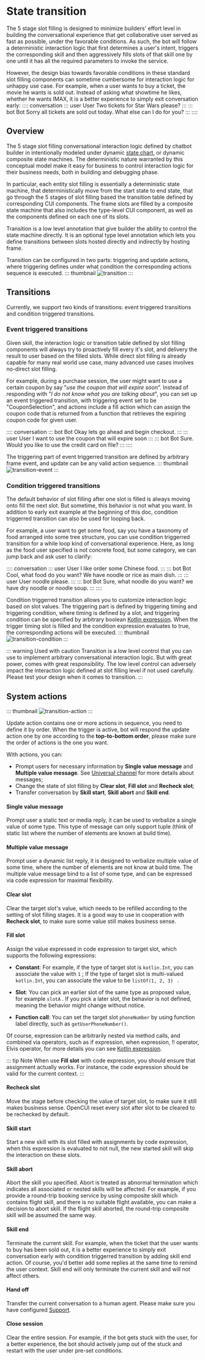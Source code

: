 # State transition

The 5 stage slot filling is designed to minimize builders' effort level in building the conversational experience that get collaborative user served as fast as possible, under the favorable conditions. As such, the bot will follow a deterministic interaction logic that first determines a user's intent, triggers the corresponding skill and then aggressively fills slots of that skill one by one until it has all the required parameters to invoke the service.

However, the design bias towards favorable conditions in these standard slot filling components can sometime cumbersome for interaction logic for unhappy use case. For example, when a user wants to buy a ticket, the movie he wants is sold out. Instead of asking what showtime he likes, whether he wants IMAX, it is a better experience to simply exit conversation early:
:::: conversation
::: user User
Two tickets for Star Wars please?
:::
::: bot Bot
Sorry all tickets are sold out today. What else can I do for you?
:::
::::

## Overview
The 5 stage slot filling conversational interaction logic defined by chatbot builder in intentionally modeled under dynamic [state chart](https://statecharts.dev/), or dynamic composite state machines. The deterministic nature warranted by this conceptual model make it easy for business to control interaction logic for their business needs, both in building and debugging phase.

In particular, each entity slot filling is essentially a deterministic state machine, that deterministically move from the start state to end state, that go through the 5 stages of slot filling based the transition table defined by corresponding CUI components. The frame slots are filled by a composite state machine that also includes the type-level CUI component, as well as the components defined on each one of its slots. 

Transition is a low level annotation that give builder the ability to control the state machine directly. It is an optional type level annotation which lets you define transitions between slots hosted directly and indirectly by hosting frame.

Transition can be configured in two parts: triggering and update actions, where triggering defines under what condition the corresponding actions sequence is executed.
::: thumbnail
![transition](/images/annotation/transition/transition.png)
:::

## Transitions
Currently, we support two kinds of transitions: event triggered transitions and condition triggered transitions.

### Event triggered transitions

Given skill, the interaction logic or transition table defined by slot filling components will always try to proactively fill every it's slot, and delivery the result to user based on the filled slots. While direct slot filling is already capable for many real world use case, many advanced use cases involves no-direct slot filling.

For example, during a purchase session, the user might want to use a certain coupon by say "*use the coupon that will expire soon*". Instead of responding with "*I do not know what you are talking about*", you can set up an event triggered transition, with triggering event set to be "CouponSelection", and actions include a fill action which can assign the coupon code that is returned from a function that retrieves the expiring coupon code for given user.

:::: conversation
::: bot Bot
Okay lets go ahead and begin checkout.
:::
::: user User
I want to use the coupon that will expire soon
:::
::: bot Bot
Sure. Would you like to use the credit card on file?
:::
::::

The triggering part of event triggerred transition are defined by arbitrary frame event, and update can be any valid action sequence.
::: thumbnail
![transition-event](/images/annotation/transition/transition-event.png)
:::


### Condition triggered transitions

The default behavior of slot filling after one slot is filled is always moving onto fill the next slot. But sometime, this behavior is not what you want. In addition to early exit example at the beginning of this doc, condition triggerred transition can also be used for looping back. 

For example, a user want to get some food, say you have a taxonomy of food arranged into some tree structure, you can use condition triggerred transition for a while loop kind of conversational experience. Here, as long as the food user specified is not concrete food, but some category, we can jump back and ask user to clarify:

:::: conversation
::: user User
I like order some Chinese food.
:::
::: bot Bot
Cool, what food do you want? We have noodle or rice as main dish.
:::
::: user User
noodle please.
:::
::: bot Bot
Sure, what noodle do you want? we have dry noodle or noodle soup.
:::
::::

Condition triggerred transition allows you to customize interaction logic based on slot values. The triggering part is defined by triggering timing and triggering condition, where timing is defined by a slot, and triggering condition can be specified by arbitrary boolean [Kotlin expression](kotlinexpression.md). When the trigger timing slot is filled and the condition expression evaluates to true, the corresponding actions will be executed. 
::: thumbnail
![transition-condition](/images/annotation/transition/transition-condition.png)
:::

::: warning Used with caution
Transition is a low level control that you can use to implement arbitrary conversational interaction logic. But with great power, comes with great responsibility. The low level control can adversely impact the interaction logic defined at slot filling level if not used carefully. Please test your design when it comes to transition.
:::


## System actions
::: thumbnail
![transition-action](/images/annotation/transition/transition-action.png)
:::

Update action contains one or more actions in sequence, you need to define it by order. When the trigger is active, bot will respond the update action one by one according to the **top-to-bottom order**, please make sure the order of actions is the one you want.

With actions, you can: 
- Prompt users for necessary information by **Single value message** and **Multiple value message**. See [Universal channel](../channels/universalmessage.md) for more details about messages;
- Change the state of slot filling by **Clear slot**, **Fill slot** and **Recheck slot**;
- Transfer conversation by **Skill start**, **Skill abort** and **Skill end**.

#### Single value message

Prompt user a static text or media reply, it can be used to verbalize a single value of some type. This type of message can only support tuple (think of static list where the number of elements are known at build time).

#### Multiple value message

Prompt user a dynamic list reply, it is designed to verbalize multiple value of some time, where the number of elements are not know at build time. The multiple value message bind to a list of some type, and can be expressed via code expression for maximal flexibility.

#### Clear slot

Clear the target slot's value, which needs to be refilled according to the setting of slot filling stages. It is a good way to use in cooperation with **Recheck slot**, to make sure some value still makes business sense. 

#### Fill slot

Assign the value expressed in code expression to target slot, which supports the following expressions:

- **Constant**: For example, if the type of target slot is `kotlin.Int`, you can associate the value with `1` ; If the type of target slot is multi-valued `kotlin.Int`, you can associate the value to be `listOf(1, 2, 3) ` .

- **Slot**: You can pick an earlier slot of the same type as proposed value, for example `slotA` . If you pick a later slot, the behavior is not defined, meaning the behavior might change without notice.

- **Function call**: You can set the target slot `phoneNumber` by using function label directly, such as `getUserPhoneNumber()`.


Of course, expression can be arbitrarily nested via method calls, and combined via operators, such as if expression, when expression, !! operator, Elvis operator, for more details you can see [Kotlin expression](../annotations/kotlinexpression.md).

::: tip Note
When use **Fill slot** with code expression, you should ensure that assignment actually works. For instance, the code expression should be valid for the current context.
:::


#### Recheck slot

Move the stage before checking the value of target slot, to make sure it still makes business sense. OpenCUI reset every slot after slot to be cleared to be rechecked by default.

#### Skill start

Start a new skill with its slot filled with assignments by code expression, when this expression is evaluated to not null, the new started skill will skip the interaction on these slots.

#### Skill abort

Abort the skill you specified. Abort is treated as abnormal termination which indicates all associated or nested skills will be affected. For example, if you provide a round-trip booking service by using composite skill which contains flight skill, and there is no suitable flight available, you can make a decision to abort skill. If the flight skill aborted, the round-trip composite skill will be assumed the same way.  

#### Skill end

Terminate the current skill. For example, when the ticket that the user wants to buy has been sold out, it is a better experience to simply exit conversation early with condition triggerred transition by adding skill end action. Of course, you'd better add some replies at the same time to remind the user context. Skill end will only terminate the current skill and will not affect others. 

#### Hand off

Transfer the current conversation to a human agent. Please make sure you have configured [Support](../support/overview.md). 

#### Close session

Clear the entire session. For example, if the bot gets stuck with the user, for a better experience, the bot should actively jump out of the stuck and restart with the user under pre-set conditions. 



